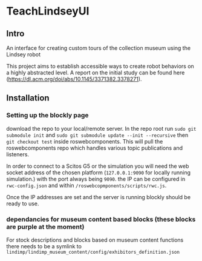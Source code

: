 # TeachLindseyUI
## Intro
An interface for creating custom tours of the collection museum using the Lindsey robot

This project aims to establish accessible ways to create robot behaviors on a highly abstracted level. A report on the initial study can be found here (https://dl.acm.org/doi/abs/10.1145/3371382.3378271).

## Installation
### Setting up the blockly page
download the repo to your local/remote server. In the repo root run `sudo git submodule init` and `sudo git submodule update --init --recursive` then `git checkout test` inside roswebcomponents. This will pull the roswebcomponents repo which handles various topic publications and listeners.

In order to connect to a Scitos G5 or the simulation you will need the web socket address of the chosen platform (`127.0.0.1:9090` for locally running simulation.) with the port always being `9090`. the IP can be configured in `rwc-config.json` and within `/roswebcopmponents/scripts/rwc.js`.

Once the IP addresses are set and the server is running blockly should be ready to use.

### dependancies for museum content based blocks (these blocks are purple at the moment)
For stock descriptions and blocks based on museum content functions there needs to be a symlink to `lindimp/lindimp_museum_content/config/exhibitors_definition.json`

